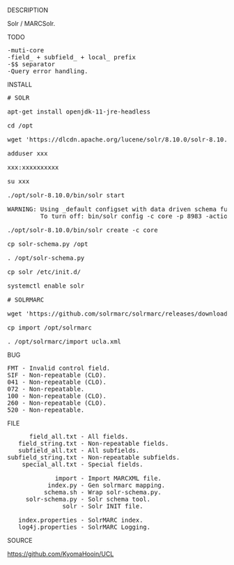 
DESCRIPTION

Solr / MARCSolr.

TODO
<pre>
-muti-core
-field_ + subfield_ + local_ prefix
-$$ separator
-Query error handling.
</pre>
INSTALL
<pre>
# SOLR

apt-get install openjdk-11-jre-headless

cd /opt

wget 'https://dlcdn.apache.org/lucene/solr/8.10.0/solr-8.10.0.tgz'

adduser xxx

xxx:xxxxxxxxxx

su xxx

./opt/solr-8.10.0/bin/solr start

WARNING: Using _default configset with data driven schema functionality. NOT RECOMMENDED for production use.
         To turn off: bin/solr config -c core -p 8983 -action set-user-property -property update.autoCreateFields -value false

./opt/solr-8.10.0/bin/solr create -c core

cp solr-schema.py /opt

. /opt/solr-schema.py

cp solr /etc/init.d/

systemctl enable solr

# SOLRMARC

wget 'https://github.com/solrmarc/solrmarc/releases/download/3.4/simple_install_package_3.4.zip'

cp import /opt/solrmarc

. /opt/solrmarc/import ucla.xml
</pre>
BUG
<pre>
FMT - Invalid control field.
SIF - Non-repeatable (CLO).
041 - Non-repeatable (CLO).
072 - Non-repeatable.
100 - Non-repeatable (CLO).
260 - Non-repeatable (CLO).
520 - Non-repeatable.
</pre>
FILE
<pre>
      field_all.txt - All fields.
   field_string.txt - Non-repeatable fields.
   subfield_all.txt - All subfields.
subfield_string.txt - Non-repeatable subfields.
    special_all.txt - Special fields.

             import - Import MARCXML file.
           index.py - Gen solrmarc mapping.
          schema.sh - Wrap solr-schema.py.
     solr-schema.py - Solr schema tool.
               solr - Solr INIT file.

   index.properties - SolrMARC index.
   log4j.properties - SolrMARC Logging.
</pre>

SOURCE

https://github.com/KyomaHooin/UCL
